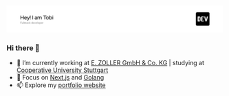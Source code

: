 ![Header](./tobiasgleiter-banner.png)

### Hi there 👋
- 🔭 I’m currently working at [E. ZOLLER GmbH & Co. KG](https://www.zoller.info/de/home) | studying at [Cooperative University Stuttgart](https://www.dhbw-stuttgart.de)
- 🌱 Focus on [Next.js](https://nextjs.org) and [Golang](https://go.dev)
- 📫 Explore my [portfolio website](https://tobiasgleiter.de)
<!--
**TobiasGleiter/TobiasGleiter** is a ✨ _special_ ✨ repository because its `README.md` (this file) appears on your GitHub profile.

Here are some ideas to get you started:

- 🔭 I’m currently working on ...
- 🌱 I’m currently learning ...
- 👯 I’m looking to collaborate on ...
- 🤔 I’m looking for help with ...
- 💬 Ask me about ...
- 📫 How to reach me: ...
- 😄 Pronouns: ...
- ⚡ Fun fact: ...
-->
